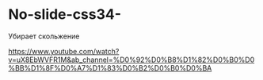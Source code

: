 # No-slide-css34-
Убирает скольжение

https://www.youtube.com/watch?v=uX8EbWVFR1M&ab_channel=%D0%92%D0%B8%D1%82%D0%B0%D0%BB%D1%8F%D0%A7%D1%83%D0%B2%D0%B0%D0%BA
